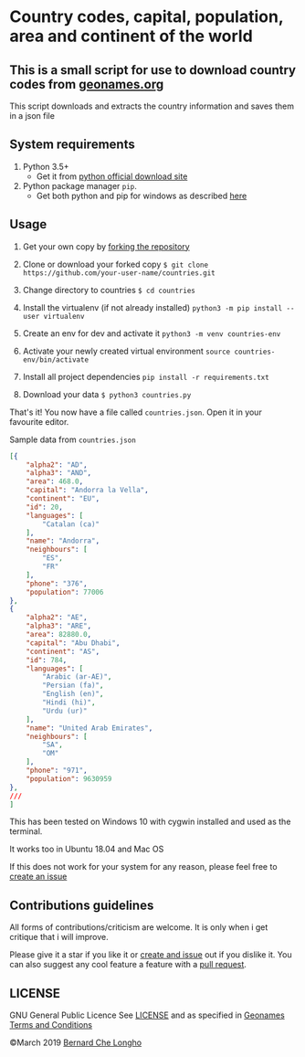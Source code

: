 # Country codes, capital, population, area and continent of the world

## This is a small script for use to download country codes from [geonames.org](https://www.geonames.org/countries/)

This script downloads and extracts the country information and saves them in a json file

## System requirements
1. Python 3.5+
    - Get it from [python official download site](https://www.python.org/downloads/)
2. Python package manager `pip`. 
    - Get both python and pip for windows as described [here](https://github.com/BurntSushi/nfldb/wiki/Python-&-pip-Windows-installation#pip-install)

## Usage
1. Get your own copy by [forking the repository](https://github.com/blongho/countries/fork)
2. Clone or download your forked copy ```$ git clone https://github.com/your-user-name/countries.git ```
3. Change directory to countries ```$ cd countries ```

4. Install the virtualenv (if not already installed)
`python3 -m pip install --user virtualenv`

5. Create an env for dev and activate it
`python3 -m venv countries-env`

6. Activate your newly created virtual environment
`source countries-env/bin/activate`

7. Install all project dependencies 
`pip install -r requirements.txt`

8. Download your data
```$ python3 countries.py```

That's it! You now have a file called `countries.json`. Open it in your favourite editor.

Sample data from `countries.json`
```json 
[{
    "alpha2": "AD",
    "alpha3": "AND",
    "area": 468.0,
    "capital": "Andorra la Vella",
    "continent": "EU",
    "id": 20,
    "languages": [
        "Catalan (ca)"
    ],
    "name": "Andorra",
    "neighbours": [
        "ES",
        "FR"
    ],
    "phone": "376",
    "population": 77006
},
{
    "alpha2": "AE",
    "alpha3": "ARE",
    "area": 82880.0,
    "capital": "Abu Dhabi",
    "continent": "AS",
    "id": 784,
    "languages": [
        "Arabic (ar-AE)",
        "Persian (fa)",
        "English (en)",
        "Hindi (hi)",
        "Urdu (ur)"
    ],
    "name": "United Arab Emirates",
    "neighbours": [
        "SA",
        "OM"
    ],
    "phone": "971",
    "population": 9630959
},
///
]
```

This has been tested on Windows 10 with cygwin installed and used as the terminal.

It works too in Ubuntu 18.04 and Mac OS

If this does not work for your system for any reason, please feel free to [create an issue](https://github.com/blongho/countries/issues) 


## Contributions guidelines
All forms of contributions/criticism are welcome. It is only when i get critique that i will improve. 

Please give it a star if you like it or [create and issue](https://github.com/blongho/countries/issues) out if you dislike it. You can also suggest any cool feature a feature with a [pull request](https://github.com/blongho/countries/pulls).


## LICENSE
GNU General Public Licence 
See [LICENSE](LICENSE) and as specified in [Geonames Terms and Conditions](https://www.geonames.org/export/)

&copy;March 2019 [Bernard Che Longho](mailto:blongho02@gmail.com)
